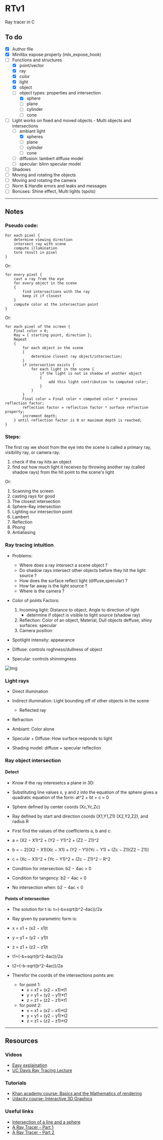 # RTv1

Ray tracer in C

## To do

- [X] Author file
- [X] Minilibx expose properly (mlx_expose_hook)
- [ ] Functions and structures 
    - [X] point/vector
    - [X] ray
    - [X] color
    - [X] light
    - [X] object
    - [ ] object types: properties and intersection
        - [X] sphere
        - [ ] plane
        - [ ] cylinder
        - [ ] cone
- [ ] Light works on fixed and moved objects - Multi objects and intersections
    - [ ] ambiant light
        - [X] spheres
        - [ ] plane
        - [ ] cylinder
        - [ ] cone
    - [ ] diffusion: lambert diffuse model
    - [ ] specular: blinn specular model
- [ ] Shadows
- [ ] Moving and rotating the objects
- [ ] Moving and rotating the camera
- [ ] Norm & Handle errors and leaks and messages
- [ ] Bonuses: Shine effect, Multi lights (spots)

______

## Notes

### Pseudo code:

```
For each pixel {
    determine viewing direction
    intersect ray with scene
    compute illumination
    tore result in pixel
}
```
Or:

```
for every pixel {
    cast a ray from the eye
    for every object in the scene
    {
        find intersections with the ray
        keep it if closest
    }
    compute color at the intersection point
}
```

Or:

```
for each pixel of the screen {
    Final color = 0;
    Ray = { starting point, direction };
    Repeat
    {
        for each object in the scene
        {
            determine closest ray object/intersection;
        }
        if intersection exists {
            for each light in the scene {
                if the light is not in shadow of another object
                {
                    add this light contribution to computed color;
                }
            }
        }
        Final color = Final color + computed color * previous reflection factor;
        reflection factor = reflection factor * surface reflection property;
        increment depth;
    } until reflection factor is 0 or maximum depth is reached;
}

```

### Steps:

The first ray we shoot from the eye into the scene is called a primary ray,
visibility ray, or camera ray.

1. check if the ray hits an object 
2. find out how much light it receives by throwing
another ray (called shadow rays) from the hit point to the scene's light

Or:

1. Scanning the screen
1. casting rays for good
1. The closest intersection
1. Sphere-Ray intersection
1. Lighting our intersection point
1. Lambert
1. Reflection
1. Phong
1. Antialiasing


### Ray tracing intuition

- Problems:
    - Where does a ray intersect a scene object ?
    - Do shadow rays intersect other objects before they hit the light source ?
    - How does the surface reflect light (diffuse,specular) ?
    - How far away is the light source ?
    - Where is the camera ?

- Color of points Factors:
    1. Incoming light: Distance to object, Angle to direction of light
        - determine if object is visible to light source (shadow ray)
    1. Reflection: Color of an object, Material, Dull objects deffuse, shiny surfaces: specular
    1. Camera position

- Spotlight intensity: appearance
- Diffuse: controls roghness/dullness of object
- Specular: controls shinningness

![Img](https://i.imgur.com/9yEmvmn.png)

### Light rays

- Direct illumination
- Indirect illumination: Light bounding off of other objects in the scene
    - Reflected ray
- Refraction
- Ambiant: Color alone
- Specular + Diffuse: How surface responds to light

- Shading model: diffuse + specular reflection

### Ray object intersection

#### Detect

- Know if the ray interesetcs a plane in 3D:

- Substituting line values x, y and z into the equation of the sphere gives a quadratic equation of the form: at^2 + bt + c = 0

- Sphere defined by center coords (Xc,Yc,Zc)
- Ray defined by start and direction coords (X1,Y1,Z1) (X2,Y2,Z2), and radius R

- First find the values of the coefficients  a, b  and  c:

- a = (X2 − X1)^2 + (Y2 − Y1)^2 + (Z2 − Z1)^2
- b = − 2[(X2 − X1)(Xc − X1) + (Y2 − Y1)(Yc − Y1) + (Zc − Z1)(Z2 − Z1)]
- c = (Xc − X1)^2 + (Yc − Y1)^2 + (Zc − Z1)^2 − R^2

- Condition for intersection: 	b2 − 4ac > 0
- Condition for tangency: 	b2 − 4ac = 0
- No intersection when: 	b2 − 4ac < 0

#### Points of intersection

- The solution for  t  is: 	t=(-b±sqrt(b^2-4ac))/2a

- Ray given by parametric form is:
- x = x1 + (x2 − x1)t
- y = y1 + (y2 − y1)t
- z = z1 + (z2 − z1)t

- t1=(-b+sqrt(b^2-4ac))/2a
- t2=(-b-sqrt(b^2-4ac))/2a

- Therefor the coords of the intersections points are:
    - for point 1:
        - x = x1 + (x2 − x1)*t1
        - y = y1 + (y2 − y1)*t1
        - z = z1 + (z2 − z1)*t1
    - for point 2:
        - x = x1 + (x2 − x1)*t2
        - y = y1 + (y2 − y1)*t2
        - z = z1 + (z2 − z1)*t2

______


## Resources

### Videos

- [Easy explaination](https://www.youtube.com/watch?v=bN8AV_x4BXI)
- [UC Davis Ray Tracing Lecture](https://www.youtube.com/watch?v=Ahp6LDQnK4Y)

### Tutorials

- [Khan academy course: Basics and the Mathematics of rendering](https://www.khanacademy.org/partner-content/pixar/rendering/rendering1/v/rendering-1)
- [Udacity course: Interactive 3D Graphics](https://classroom.udacity.com/courses/cs291)


### Useful links

- [Intersection of a line and a sphere](http://www.ambrsoft.com/TrigoCalc/Sphere/SpherLineIntersection_.htm)
- [A Ray Tracer - Part 1](https://www.purplealienplanet.com/node/20)
- [A Ray Tracer - Part 2](https://www.purplealienplanet.com/node/23)
